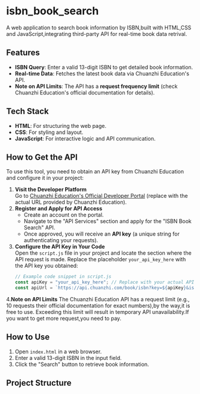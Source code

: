 # isbn_book_search
A web application to search book information by ISBN,built with HTML,CSS and JavaScript,integrating third-party API for real-time book data retrival.

## Features
- **ISBN Query**: Enter a valid 13-digit ISBN to get detailed book information.
- **Real-time Data**: Fetches the latest book data via Chuanzhi Education's API.
- **Note on API Limits**: The API has a **request frequency limit** (check Chuanzhi Education's official documentation for details).

## Tech Stack
- **HTML**: For structuring the web page.
- **CSS**: For styling and layout.
- **JavaScript**: For interactive logic and API communication.

## How to Get the API
To use this tool, you need to obtain an API key from Chuanzhi Education and configure it in your project:
1. **Visit the Developer Platform**  
   Go to [Chuanzhi Education's Official Developer Portal](https://api.chuanzhi.com) (replace with the actual URL provided by Chuanzhi Education).
2. **Register and Apply for API Access**  
   - Create an account on the portal.  
   - Navigate to the "API Services" section and apply for the "ISBN Book Search" API.  
   - Once approved, you will receive an **API key** (a unique string for authenticating your requests).
3. **Configure the API Key in Your Code**  
   Open the `script.js` file in your project and locate the section where the API request is made. Replace the placeholder `your_api_key_here` with the API key you obtained:
   ```javascript
   // Example code snippet in script.js
   const apiKey = "your_api_key_here"; // Replace with your actual API key from Chuanzhi Education
   const apiUrl = `https://api.chuanzhi.com/book/isbn?key=${apiKey}&isbn=...`;
4.**Note on API Limits**
The Chuanzhi Education API has a request limit (e.g., 10 requests their official documentation for exact numbers),by the way,it is free to use. Exceeding this limit will result in temporary API unavailability.If you want to get more request,you need to pay.


## How to Use
1. Open `index.html` in a web browser.
2. Enter a valid 13-digit ISBN in the input field.
3. Click the "Search" button to retrieve book information.

## Project Structure
